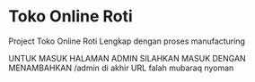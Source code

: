 # Toko Online Roti
Project Toko Online Roti Lengkap dengan proses manufacturing

UNTUK MASUK HALAMAN ADMIN SILAHKAN MASUK DENGAN MENAMBAHKAN /admin di akhir URL
falah mubaraq nyoman 